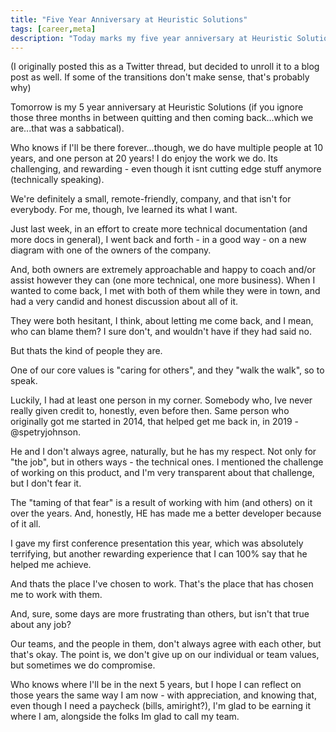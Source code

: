 ```yaml
---
title: "Five Year Anniversary at Heuristic Solutions"
tags: [career,meta]
description: "Today marks my five year anniversary at Heuristic Solutions.  Here is my twitter rant, in blog form about that."
---
```


(I originally posted this as a Twitter thread, but decided to unroll it to a blog post as well.  If some of the transitions don't make sense, that's probably why)

Tomorrow is my 5 year anniversary at Heuristic Solutions (if you ignore those three months in between quitting and then coming back...which we are...that was a sabbatical).

Who knows if I'll be there forever...though, we do have multiple people at 10 years, and one person at 20 years!
I do enjoy the work we do. Its challenging, and rewarding - even though it isnt cutting edge stuff anymore (technically speaking).

We're definitely a small, remote-friendly, company, and that isn't for everybody. For me, though, Ive learned its what I want.

Just last week, in an effort to create more technical documentation (and more docs in general), I went back and forth - in a good way - on a new diagram with one of the owners of the company.

And, both owners are extremely approachable and happy to coach and/or assist however they can (one more technical, one more business). When I wanted to come back, I met with both of them while they were in town, and had a very candid and honest discussion about all of it.

They were both hesitant, I think, about letting me come back, and I mean, who can blame them? I sure don't, and wouldn't have if they had said no.

But thats the kind of people they are.

One of our core values is "caring for others", and they "walk the walk", so to speak.

Luckily, I had at least one person in my corner. Somebody who, Ive never really given credit to, honestly, even before then. Same person who originally got me started in 2014, that helped get me back in, in 2019 - @spetryjohnson.

He and I don't always agree, naturally, but he has my respect. Not only for "the job", but in others ways - the technical ones. I mentioned the challenge of working on this product, and I'm very transparent about that challenge, but I don't fear it.

The "taming of that fear" is a result of working with him (and others) on it over the years. And, honestly, HE has made me a better developer because of it all.

I gave my first conference presentation this year, which was absolutely terrifying, but another rewarding experience that I can 100% say that he helped me achieve.

And thats the place I've chosen to work. That's the place that has chosen me to work with them.

And, sure, some days are more frustrating than others, but isn't that true about any job?

Our teams, and the people in them, don't always agree with each other, but that's okay. The point is, we don't give up on our individual or team values, but sometimes we do compromise.

Who knows where I'll be in the next 5 years, but I hope I can reflect on those years the same way I am now - with appreciation, and knowing that, even though I need a paycheck (bills, amiright?), I'm glad to be earning it where I am, alongside the folks Im glad to call my team.